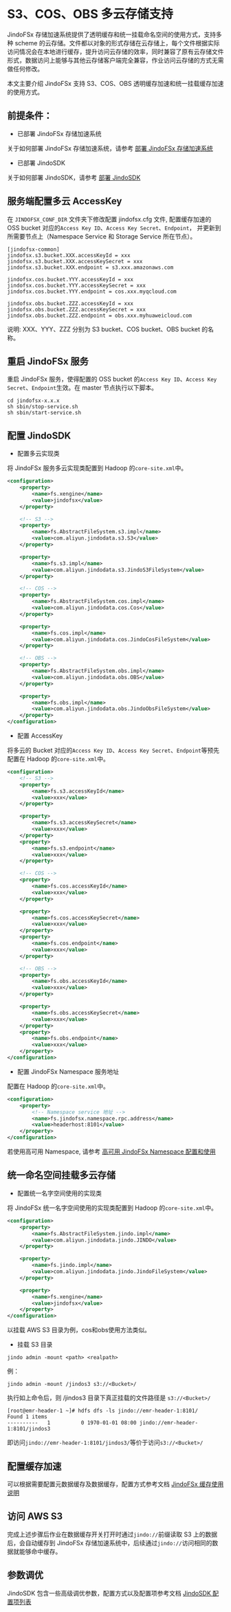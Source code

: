 # S3、COS、OBS 多云存储支持

JindoFSx 存储加速系统提供了透明缓存和统一挂载命名空间的使用方式，支持多种 scheme 的云存储。文件都以对象的形式存储在云存储上，每个文件根据实际访问情况会在本地进行缓存，提升访问云存储的效率，同时兼容了原有云存储文件形式，数据访问上能够与其他云存储客户端完全兼容，作业访问云存储的方式无需做任何修改。

本文主要介绍 JindoFSx 支持 S3、COS、OBS 透明缓存加速和统一挂载缓存加速的使用方式。

## 前提条件：
* 已部署 JindoFSx 存储加速系统

关于如何部署 JindoFSx 存储加速系统，请参考 [部署 JindoFSx 存储加速系统](/docs/user/4.x/4.5.x/4.5.2/jindofsx/deploy/deploy_jindofsx.md)

* 已部署 JindoSDK

关于如何部署 JindoSDK，请参考 [部署 JindoSDK](/docs/user/4.x/4.5.x/4.5.2/jindofsx/deploy/deploy_jindosdk.md)

## 服务端配置多云 AccessKey
在 `JINDOFSX_CONF_DIR` 文件夹下修改配置 jindofsx.cfg 文件, 配置缓存加速的 OSS bucket 对应的`Access Key ID`、`Access Key Secret`、`Endpoint`，
并更新到所需要节点上（Namespace Service 和 Storage Service 所在节点）。

```
[jindofsx-common]
jindofsx.s3.bucket.XXX.accessKeyId = xxx
jindofsx.s3.bucket.XXX.accessKeySecret = xxx
jindofsx.s3.bucket.XXX.endpoint = s3.xxx.amazonaws.com

jindofsx.cos.bucket.YYY.accessKeyId = xxx
jindofsx.cos.bucket.YYY.accessKeySecret = xxx
jindofsx.cos.bucket.YYY.endpoint = cos.xxx.myqcloud.com

jindofsx.obs.bucket.ZZZ.accessKeyId = xxx
jindofsx.obs.bucket.ZZZ.accessKeySecret = xxx
jindofsx.obs.bucket.ZZZ.endpoint = obs.xxx.myhuaweicloud.com
```

说明: XXX、YYY、ZZZ 分别为 S3 bucket、COS bucket、OBS bucket 的名称。

## 重启 JindoFSx 服务
重启 JindoFSx 服务，使得配置的 OSS bucket 的`Access Key ID`、`Access Key Secret`、`Endpoint`生效。在 master 节点执行以下脚本。
```
cd jindofsx-x.x.x
sh sbin/stop-service.sh
sh sbin/start-service.sh
```

## 配置 JindoSDK

* 配置多云实现类

将 JindoFSx 服务多云实现类配置到 Hadoop 的`core-site.xml`中。

```xml
<configuration>
    <property>
        <name>fs.xengine</name>
        <value>jindofsx</value>
    </property>

    <!-- S3 -->
    <property>
        <name>fs.AbstractFileSystem.s3.impl</name>
        <value>com.aliyun.jindodata.s3.S3</value>
    </property>

    <property>
        <name>fs.s3.impl</name>
        <value>com.aliyun.jindodata.s3.JindoS3FileSystem</value>
    </property>

    <!-- COS -->
    <property>
        <name>fs.AbstractFileSystem.cos.impl</name>
        <value>com.aliyun.jindodata.cos.Cos</value>
    </property>

    <property>
        <name>fs.cos.impl</name>
        <value>com.aliyun.jindodata.cos.JindoCosFileSystem</value>
    </property>

    <!-- OBS -->
    <property>
        <name>fs.AbstractFileSystem.obs.impl</name>
        <value>com.aliyun.jindodata.obs.OBS</value>
    </property>

    <property>
        <name>fs.obs.impl</name>
        <value>com.aliyun.jindodata.obs.JindoObsFileSystem</value>
    </property>
</configuration>
```

* 配置 AccessKey

将多云的 Bucket 对应的`Access Key ID`、`Access Key Secret`、`Endpoint`等预先配置在 Hadoop 的`core-site.xml`中。
```xml
<configuration>
    <!-- S3 -->
    <property>
        <name>fs.s3.accessKeyId</name>
        <value>xxx</value>
    </property>

    <property>
        <name>fs.s3.accessKeySecret</name>
        <value>xxx</value>
    </property>
    <property>
        <name>fs.s3.endpoint</name>
        <value>xxx</value>
    </property>

    <!-- COS -->
    <property>
        <name>fs.cos.accessKeyId</name>
        <value>xxx</value>
    </property>

    <property>
        <name>fs.cos.accessKeySecret</name>
        <value>xxx</value>
    </property>
    <property>
        <name>fs.cos.endpoint</name>
        <value>xxx</value>
    </property>

    <!-- OBS -->
    <property>
        <name>fs.obs.accessKeyId</name>
        <value>xxx</value>
    </property>

    <property>
        <name>fs.obs.accessKeySecret</name>
        <value>xxx</value>
    </property>
    <property>
        <name>fs.obs.endpoint</name>
        <value>xxx</value>
    </property>
</configuration>
```

* 配置 JindoFSx Namespace 服务地址

配置在 Hadoop 的`core-site.xml`中。
```xml
<configuration>
    <property>
        <!-- Namespace service 地址 -->
        <name>fs.jindofsx.namespace.rpc.address</name>
        <value>headerhost:8101</value>
    </property>
</configuration>
```
若使用高可用 Namespace, 请参考 [高可用 JindoFSx Namespace 配置和使用](/docs/user/4.x/4.5.x/4.5.2/jindofsx/deploy/deploy_raft_ns.md)


## 统一命名空间挂载多云存储

* 配置统一名字空间使用的实现类

将 JindoFSx 统一名字空间使用的实现类配置到 Hadoop 的`core-site.xml`中。

```xml
<configuration>
    <property>
        <name>fs.AbstractFileSystem.jindo.impl</name>
        <value>com.aliyun.jindodata.jindo.JINDO</value>
    </property>

    <property>
        <name>fs.jindo.impl</name>
        <value>com.aliyun.jindodata.jindo.JindoFileSystem</value>
    </property>

    <property>
        <name>fs.xengine</name>
        <value>jindofsx</value>
    </property>
</configuration>
```

以挂载 AWS S3 目录为例，cos和obs使用方法类似。
* 挂载 S3 目录

```
jindo admin -mount <path> <realpath>
```

例：

```
jindo admin -mount /jindos3 s3://<Bucket>/
```

执行如上命令后，则 /jindos3 目录下真正挂载的文件路径是 `s3://<Bucket>/`

```shell
[root@emr-header-1 ~]# hdfs dfs -ls jindo://emr-header-1:8101/
Found 1 items
----------   1          0 1970-01-01 08:00 jindo://emr-header-1:8101/jindos3
```
即访问`jindo://emr-header-1:8101/jindos3/`等价于访问`s3://<Bucket>/`

## 配置缓存加速
可以根据需要配置元数据缓存及数据缓存，配置方式参考文档 [JindoFSx 缓存使用说明](../jindofsx_cache.md)

## 访问 AWS S3
完成上述步骤后作业在数据缓存开关打开时通过`jindo://`前缀读取 S3 上的数据后，会自动缓存到 JindoFSx 存储加速系统中，后续通过`jindo://`访问相同的数据就能够命中缓存。

## 参数调优
JindoSDK 包含一些高级调优参数，配置方式以及配置项参考文档 [JindoSDK 配置项列表](../configuration/jindosdk_configuration_list.md)